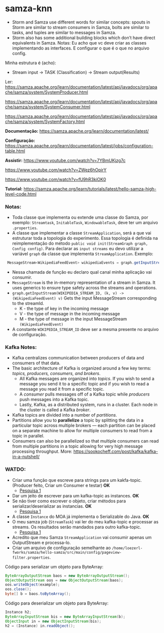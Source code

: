 # samza-knn

- Storm and Samza use different words for similar concepts: spouts in Storm are similar to stream consumers in Samza, bolts are similar to tasks, and tuples are similar to messages in Samza. 
- Storm also has some additional building blocks which don’t have direct equivalents in Samza.
Notas:
Eu acho que vc deve criar as classes implementando as interfaces. E configurar o que é o que no arquivo config.

Minha estrutura é (acho):
- Stream input -> TASK (Classification) -> Stream output(Results)


Ler:
https://samza.apache.org/learn/documentation/latest/api/javadocs/org/apache/samza/system/SystemProducer.html

https://samza.apache.org/learn/documentation/latest/api/javadocs/org/apache/samza/system/SystemConsumer.html

https://samza.apache.org/learn/documentation/latest/api/javadocs/org/apache/samza/system/SystemFactory.html


**Documentação:**
https://samza.apache.org/learn/documentation/latest/

**Configuração:**
https://samza.apache.org/learn/documentation/latest/jobs/configuration-table.html

**Assistir:**
https://www.youtube.com/watch?v=7YBmUKjzg7c

https://www.youtube.com/watch?v=ZWez6hOpirY

https://www.youtube.com/watch?v=fU9hR3kiOK0

**Tutorial:**
https://samza.apache.org/learn/tutorials/latest/hello-samza-high-level-code.html


### Notas:
- Toda classe que implementa ou extende uma classe do Samza, por exemplo: `Streamtask`, `InitableTask`, `WindowableTask`,
deve ter um arquivo `.properties`.
- A classe que implementar a classe `StreamApplication`, será a que vai estruturar toda a topologia do experimento. Essa topologia
é definida na reimplementação do método `public void init(StreamGraph graph, Config config)`.
Para declarar as `input streams` eu devo utilizar a variável `graph` da classe que implementa `StreamApplication`.
Exemplo:
```java
 MessageStream<WikipediaFeedEvent> wikipediaEvents = graph.getInputStream(WIKIPEDIA_STREAM_ID, (k, v) -> (WikipediaFeedEvent) v);
```

- Nessa chamada de função eu declaro qual canal minha aplicação vai consumir.
- `MessageStream` is the in-memory representation of a stream in Samza. It uses generics to ensure type safety across the streams and operations.
- `graph.getInputStream(WIKIPEDIA_STREAM_ID, (k, v) -> (WikipediaFeedEvent) v)` Gets the input MessageStream corresponding to the streamId.
    - K - the type of key in the incoming message
    - V - the type of message in the incoming message
    - M - the type of message in the input MessageStream `(WikipediaFeedEvent)`
- A constante `WIKIPEDIA_STREAM_ID` deve ser a mesma presente no arquivo de configuração.


### Kafka Notes:
- Kafka centralizes communication between producers of data and consumers of that data.
- The basic architecture of Kafka is organized around a few key terms: _topics, producers, consumers, and brokers_.
    - All Kafka messages are organized into _topics_. If you wish to send a message you send it to a specific topic and if you wish to read a message you read it from a specific topic.
    - A _consumer_ pulls messages off of a Kafka topic while _producers_ push messages into a Kafka topic.
    - Lastly, Kafka, as a distributed system, runs in a cluster. Each node in the cluster is called a Kafka _broker_.
- Kafka topics are divided into a number of _partitions_.
- Partitions allow you to **parallelize** a topic by splitting the data in a particular topic across multiple brokers — each partition can be placed on a separate machine to allow for multiple consumers to read from a topic in parallel.
- Consumers can also be parallelized so that multiple consumers can read from multiple partitions in a topic allowing for very high message processing throughput.
More: https://sookocheff.com/post/kafka/kafka-in-a-nutshell/

### WATDO:
- Criar uma função que escreve para strings para um kakfa-topic. (Producer feito, Criar um Consumer e testar) **OK**
    - [Pesquisa 1](https://mapr.com/blog/getting-started-sample-programs-apache-kafka-09/)
- Dar um jeito de escrever para um kafka-topic as instances. **OK**
- Se não tiver como escrever o objeto, criar métodos para serializar/deserializar as instancias. **OK**
    - [Pesquisa 1](https://stackoverflow.com/questions/41141924/send-custom-java-objects-to-kafka-topic)
- A classe `Instance` do MOA já implementa o Serializable do Java. **OK**
- O meu samza job (`StreamTask`) vai ler do meu kafka-topic e processar as streams. Os resultados serão mandados para outro kafka-topic.
    - [Pesquisa 1](https://stackoverflow.com/questions/44936037/consume-remote-kafka-topic-with-samza)
- Acredito que meu Samza `StreamApplication` vai consumir apenas um OutputStream e processa-lo.
- Criar um arquivo de configuração semelhante ao `/home/loezerl-fworks/samza/hello-samza/src/main/config/pageview-filter.properties`.

   
Código para serializar um objeto para ByteArray:
```java
ByteArrayOutputStream baos = new ByteArrayOutputStream();
ObjectOutputStream oos = new ObjectOutputStream(baos);
oos.writeObject(example);
oos.close();
byte[] b = baos.toByteArray();
```

Código para deserializar um objeto para ByteArray:
```java
Instance h2;
ByteArrayInputStream bis = new ByteArrayInputStream(b);
ObjectInput in = new ObjectInputStream(bis);
h2 = (Instance) in.readObject();
```

